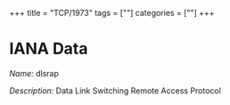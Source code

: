 +++
title = "TCP/1973"
tags = [""]
categories = [""]
+++

# IANA Data

_Name:_ dlsrap

_Description:_ Data Link Switching Remote Access Protocol

